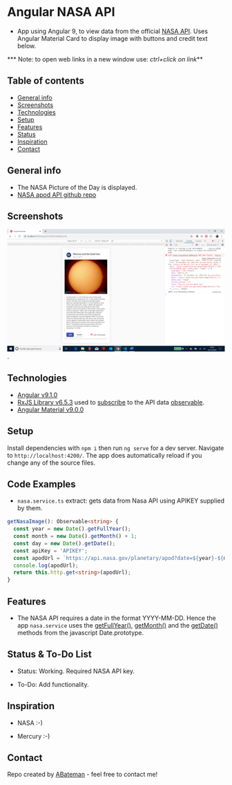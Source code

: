# Angular NASA API

* App using Angular 9, to view data from the official [NASA API](https://api.nasa.gov/index.html#getting-started). Uses Angular Material Card to display image with buttons and credit text below. 

*** Note: to open web links in a new window use: _ctrl+click on link_**

## Table of contents

* [General info](#general-info)
* [Screenshots](#screenshots)
* [Technologies](#technologies)
* [Setup](#setup)
* [Features](#features)
* [Status](#status)
* [Inspiration](#inspiration)
* [Contact](#contact)

## General info

* The NASA Picture of the Day is displayed.
* [NASA apod API github repo](https://github.com/nasa/apod-api)

## Screenshots

![Example screenshot](./img/pod.png).

## Technologies

* [Angular v9.1.0](https://angular.io/)
* [RxJS Library v6.5.3](https://angular.io/guide/rx-library) used to [subscribe](http://reactivex.io/documentation/operators/subscribe.html) to the API data [observable](http://reactivex.io/documentation/observable.html).
* [Angular Material v9.0.0](https://material.angular.io/)

## Setup

Install dependencies with `npm i` then run `ng serve` for a dev server. Navigate to `http://localhost:4200/`. The app does automatically reload if you change any of the source files.

## Code Examples

* `nasa.service.ts` extract: gets data from Nasa API using APIKEY supplied by them.

```typescript
getNasaImage(): Observable<string> {
  const year = new Date().getFullYear();
  const month = new Date().getMonth() + 1;
  const day = new Date().getDate();
  const apiKey = 'APIKEY';
  const apodUrl = `https://api.nasa.gov/planetary/apod?date=${year}-${month}-${day}&api_key=${apiKey}&hd=true`;
  console.log(apodUrl);
  return this.http.get<string>(apodUrl);
}
```

## Features

* The NASA API requires a date in the format YYYY-MM-DD. Hence the app `nasa.service` uses the [getFullYear()](https://developer.mozilla.org/en-US/docs/Web/JavaScript/Reference/Global_Objects/Date/getFullYear), [getMonth()](https://developer.mozilla.org/en-US/docs/Web/JavaScript/Reference/Global_Objects/Date/getMonth) and the [getDate()](https://developer.mozilla.org/en-US/docs/Web/JavaScript/Reference/Global_Objects/Date/getDate) methods from the javascript Date.prototype.

## Status & To-Do List

* Status: Working. Required NASA API key.

* To-Do: Add functionality.

## Inspiration

* NASA :-)

* Mercury :-)

## Contact

Repo created by [ABateman](https://www.andrewbateman.org) - feel free to contact me!
